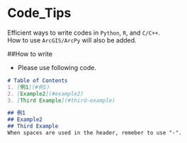# Code_Tips
Efficient ways to write codes in `Python`, `R`, and `C/C++`.<br>
How to use `ArcGIS/ArcPy` will also be added.

##How to write
* Please use following code.
```README.md
# Table of Contents
1. [例1](#例1)
2. [Example2](#example2)
3. [Third Example](#third-example)

## 例1
## Example2
## Third Example
When spaces are used in the header, remeber to use "-".
```
